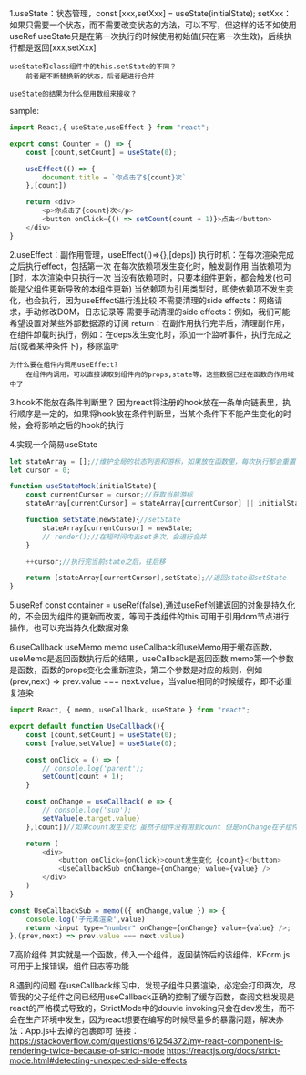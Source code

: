 1.useState：状态管理，const [xxx,setXxx] = useState(initialState);
    setXxx：如果只需要一个状态，而不需要改变状态的方法，可以不写，但这样的话不如使用useRef
    useState只是在第一次执行的时候使用初始值(只在第一次生效)，后续执行都是返回[xxx,setXxx]

    useState和class组件中的this.setState的不同？
        前者是不断替换新的状态，后者是进行合并

    useState的结果为什么使用数组来接收？


sample:
```JavaScript
import React,{ useState,useEffect } from "react";

export const Counter = () => {
    const [count,setCount] = useState(0);

    useEffect(() => {
        document.title = `你点击了${count}次`
    },[count])

    return <div>
        <p>你点击了{count}次</p>
        <button onClick={() => setCount(count + 1)}>点击</button>
    </div>
}
```

2.useEffect：副作用管理，useEffect(()=>{},[deps])
    执行时机：在每次渲染完成之后执行effect，包括第一次
    在每次依赖项发生变化时，触发副作用
    当依赖项为[]时，本次渲染中只执行一次
    当没有依赖项时，只要本组件更新，都会触发(也可能是父组件更新导致的本组件更新)
    当依赖项为引用类型时，即使依赖项不发生变化，也会执行，因为useEffect进行浅比较
    不需要清理的side effects：网络请求，手动修改DOM，日志记录等
    需要手动清理的side effects：例如，我们可能希望设置对某些外部数据源的订阅
    return：在副作用执行完毕后，清理副作用，在组件卸载时执行，例如：在deps发生变化时，添加一个监听事件，执行完成之后(或者某种条件下)，移除监听

    为什么要在组件内调用useEffect?
        在组件内调用，可以直接读取到组件内的props,state等，这些数据已经在函数的作用域中了

3.hook不能放在条件判断里？
    因为react将注册的hook放在一条单向链表里，执行顺序是一定的，如果将hook放在条件判断里，当某个条件下不能产生变化的时候，会将影响之后的hook的执行

4.实现一个简易useState
```JavaScript
let stateArray = [];//维护全局的状态列表和游标，如果放在函数里，每次执行都会重置，所以要全局
let cursor = 0;

function useStateMock(initialState){
    const currentCursor = cursor;//获取当前游标
    stateArray[currentCursor] = stateArray[currentCursor] || initialState;//如果state存在，直接用，不存在则使用初始值

    function setState(newState){//setState
        stateArray[currentCursor] = newState;
        // render();//在短时间内去set多次，会进行合并   
    }

    ++cursor;//执行完当前state之后，往后移

    return [stateArray[currentCursor],setState];//返回state和setState
}
```

5.useRef
    const container = useRef(false),通过useRef创建返回的对象是持久化的，不会因为组件的更新而改变，等同于类组件的this
    可用于引用dom节点进行操作，也可以充当持久化数据对象

6.useCallback useMemo memo
    useCallback和useMemo用于缓存函数，useMemo是返回函数执行后的结果，useCallback是返回函数
    memo第一个参数是函数，函数的props变化会重新渲染，第二个参数是对应的规则，例如(prev,next) => prev.value === next.value，当value相同的时候缓存，即不必重复渲染
```JavaScript
import React, { memo, useCallback, useState } from "react";

export default function UseCallback(){
    const [count,setCount] = useState(0);
    const [value,setValue] = useState(0);

    const onClick = () => {
        // console.log('parent');
        setCount(count + 1);
    }

    const onChange = useCallback( e => {
        // console.log('sub');
        setValue(e.target.value)
    },[count])//如果count发生变化 虽然子组件没有用到count 但是onChange在子组件里面重新创建了 所以子组件也会重新渲染

    return (
        <div>
            <button onClick={onClick}>count发生变化 {count}</button>
            <UseCallbackSub onChange={onChange} value={value} />
        </div>
    )
}

const UseCallbackSub = memo(({ onChange,value }) => {
    console.log('子元素渲染',value)
    return <input type="number" onChange={onChange} value={value} />;
},(prev,next) => prev.value === next.value)
```

7.高阶组件
    其实就是一个函数，传入一个组件，返回装饰后的该组件，KForm.js
    可用于上报错误，组件日志等功能

8.遇到的问题
    在useCallback练习中，发现子组件只要渲染，必定会打印两次，尽管我的父子组件之间已经用useCallback正确的控制了缓存函数，查阅文档发现是react的严格模式导致的，StrictMode中的douvle invoking只会在dev发生，而不会在生产环境中发生，因为react想要在编写的时候尽量多的暴露问题，解决办法：App.js中去掉<StrictMode>的包裹即可
    链接：https://stackoverflow.com/questions/61254372/my-react-component-is-rendering-twice-because-of-strict-mode
        https://reactjs.org/docs/strict-mode.html#detecting-unexpected-side-effects